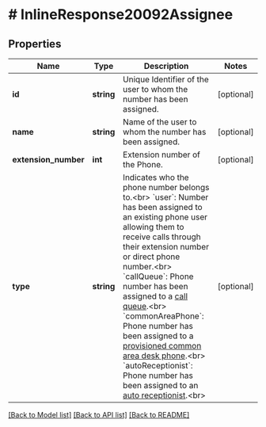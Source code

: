 # # InlineResponse20092Assignee

## Properties

Name | Type | Description | Notes
------------ | ------------- | ------------- | -------------
**id** | **string** | Unique Identifier of the user to whom the number has been assigned. | [optional] 
**name** | **string** | Name of the user to whom the number has been assigned. | [optional] 
**extension_number** | **int** | Extension number of the Phone. | [optional] 
**type** | **string** | Indicates who the phone number belongs to.&lt;br&gt; &#x60;user&#x60;: Number has been assigned to an existing phone user allowing them to receive calls through their extension number or direct phone number.&lt;br&gt; &#x60;callQueue&#x60;: Phone number has been assigned to a [call queue](https://support.zoom.us/hc/en-us/articles/360021524831-Managing-Call-Queues).&lt;br&gt; &#x60;commonAreaPhone&#x60;: Phone number has been assigned to a [ provisioned common area desk phone](https://support.zoom.us/hc/en-us/articles/360021119092-Provisioning-Phones-and-Devices).&lt;br&gt; &#x60;autoReceptionist&#x60;: Phone number has been assigned to an [auto receptionist](https://support.zoom.us/hc/en-us/articles/360021121312-Managing-Auto-Receptionists-and-Integrated-Voice-Response-IVR-).&lt;br&gt; | [optional] 

[[Back to Model list]](../../README.md#documentation-for-models) [[Back to API list]](../../README.md#documentation-for-api-endpoints) [[Back to README]](../../README.md)



